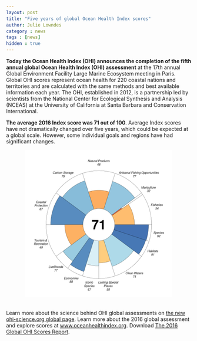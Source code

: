 ```yaml
---
layout: post
title: "Five years of global Ocean Health Index scores"
author: Julie Lowndes
category : news 
tags : [news]
hidden : true
---
```


**Today the Ocean Health Index (OHI) announces the completion of the fifth annual global Ocean Health Index (OHI) assessment** at the 17th annual Global Environment Facility Large Marine Ecosystem meeting in Paris. Global OHI scores represent ocean health for 220 coastal nations and territories and are calculated with the same methods and best available information each year. The OHI, established in 2012, is a partnership led by scientists from the National Center for Ecological Synthesis and Analysis (NCEAS) at the University of California at Santa Barbara and Conservation International.

**The average 2016 Index score was 71 out of 100**. Average Index scores have not dramatically changed over five years, which could be expected at a global scale. However, some individual goals and regions have had significant changes.


<figure>
<p align = 'center'>
<img src="https://raw.githubusercontent.com/OHI-Science/ohi-global/draft/global2016/Reporting/figures/FlowerPlots/flower_GLOBAL_2016.png" width="400px" />
</figure>

<br>
Learn more about the science behind OHI global assessments on <a href="http://ohi-science.org/ohi-global/index.html" target="_blank">the new ohi-science.org global page</a>.  
Learn more about the 2016 global assessment and explore scores at <a href="http://www.oceanhealthindex.org" target="_blank">www.oceanhealthindex.org</a>.    
Download <a href="https://github.com/OHI-Science/ohi-science.github.io/raw/dev/assets/downloads/other/2016_Global_OHI_Scores_Report_compressed.pdf" target="_blank">The 2016 Global OHI Scores Report</a>.

